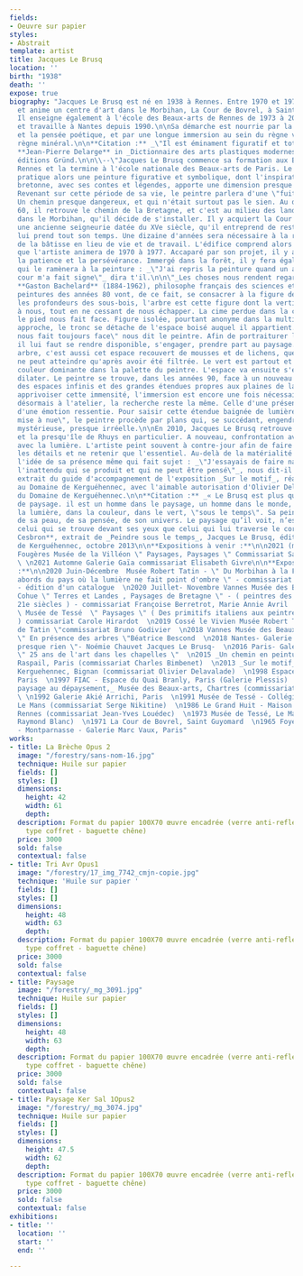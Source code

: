 ```yaml
---
fields:
- Oeuvre sur papier
styles:
- Abstrait
template: artist
title: Jacques Le Brusq
location: ''
birth: "1938"
death: ''
expose: true
biography: "Jacques Le Brusq est né en 1938 à Rennes. Entre 1970 et 1977, il crée
  et anime un centre d'art dans le Morbihan, La Cour de Bovrel, à Saint Guyomard.
  Il enseigne également à l'école des Beaux-arts de Rennes de 1973 à 2000. Il vit
  et travaille à Nantes depuis 1990.\n\nSa démarche est nourrie par la philosophie
  et la pensée poétique, et par une longue immersion au sein du règne végétal et du
  règne minéral.\n\n**Citation :** _\"Il est éminament figuratif et totalement abstrait.\"_
  **Jean-Pierre Delarge** in _Dictionnaire des arts plastiques modernes et contemporains_,
  éditions Gründ.\n\n\\--\"Jacques Le Brusq commence sa formation aux Beaux-arts de
  Rennes et la termine à l'école nationale des Beaux-arts de Paris. Le jeune peintre
  pratique alors une peinture figurative et symbolique, dont l'inspiration de la terre
  bretonne, avec ses contes et légendes, apporte une dimension presque fantastique.
  Revenant sur cette période de sa vie, le peintre parlera d'une \"fuite face au réel\".
  Un chemin presque dangereux, et qui n'était surtout pas le sien. Au début des années
  60, il retrouve le chemin de la Bretagne, et c'est au milieu des landes de Lanvaux,
  dans le Morbihan, qu'il décide de s'installer. Il y acquiert la Cour de Bovrel,
  une ancienne seigneurie datée du XVe siècle, qu'il entreprend de restaurer. Le chantier
  lui prend tout son temps. Une dizaine d'années sera nécessaire à la réhabilitation
  de la bâtisse en lieu de vie et de travail. L'édifice comprend alors un espace d'exposition
  que l'artiste animera de 1970 à 1977. Accaparé par son projet, il y a surtout appris
  la patience et la persévérance. Immergé dans la forêt, il y fera également la rencontre
  qui le ramènera à la peinture : _\"J'ai repris la peinture quand un arbre de la
  cour m'a fait signe\"_ dira t'il.\n\n\"_Les choses nous rendent regard pour regard_\"
  **Gaston Bachelard** (1884-1962), philosophe français des sciences et de la poésie.\n\nLes
  peintures des années 80 vont, de ce fait, se consacrer à la figure de l'arbre. Dans
  les profondeurs des sous-bois, l'arbre est cette figure dont la verticalité s'impose
  à nous, tout en ne cessant de nous échapper. La cime perdue dans la canopée, seul
  le pied nous fait face. Figure isolée, pourtant anonyme dans la multitude, à notre
  approche, le tronc se détache de l'espace boisé auquel il appartient. \"Un arbre
  nous fait toujours face\" nous dit le peintre. Afin de portraiturer le végétal,
  il lui faut se rendre disponible, s'engager, prendre part au paysage. Le pied d'un
  arbre, c'est aussi cet espace recouvert de mousses et de lichens, que la lumière
  ne peut atteindre qu'après avoir été filtrée. Le vert est partout et s'impose comme
  couleur dominante dans la palette du peintre. L'espace va ensuite s'élargir, se
  dilater. Le peintre se trouve, dans les années 90, face à un nouveau paysage, celui
  des espaces infinis et des grandes étendues propres aux plaines de la Beauce. Pour
  apprivoiser cette immensité, l'immersion est encore une fois nécessaire. S'il travaille
  désormais à l'atelier, la recherche reste la même. Celle d'une présence, d'une évidence,
  d'une émotion ressentie. Pour saisir cette étendue baignée de lumière, cette \"terre
  mise à nue\", le peintre procède par plans qui, se succédant, engendrent une profondeur
  mystérieuse, presque irréelle.\n\nEn 2010, Jacques Le Brusq retrouve la Bretagne
  et la presqu'île de Rhuys en particulier. A nouveau, confrontation avec le paysage,
  avec la lumière. L'artiste peint souvent à contre-jour afin de faire disparaître
  les détails et ne retenir que l'essentiel. Au-delà de la matérialité du motif, c'est
  l'idée de sa présence même qui fait sujet : _\"J'essayais de faire naître la peinture,
  l'inattendu qui se produit et qui ne peut être pensé\"_, nous dit-il._\"--_\n\nTexte
  extrait du guide d'accompagnement de l'exposition _Sur le motif_, réalisée en 2013
  au Domaine de Kerguéhennec, avec l'aimable autorisation d'Olivier Delavalade et
  du Domaine de Kerguéhennec.\n\n**Citation :** _« Le Brusq est plus qu’un peintre
  de paysage. il est un homme dans le paysage, un homme dans le monde, un homme dans
  la lumière, dans la couleur, dans le vert, \"sous le temps\". Sa peinture est l’intérieur
  de sa peau, de sa pensée, de son univers. Le paysage qu’il voit, n’est pas tant
  celui qui se trouve devant ses yeux que celui qui lui traverse le corps. »_  \n**Christophe
  Cesbron**, extrait de _Peindre sous le temps_, Jacques Le Brusq, éditions Domaine
  de Kerguéhennec, octobre 2013\n\n**Expositions à venir :**\n\n2021 (mai-septembre)
  Fougères Musée de la Villéon \" Paysages, Paysages \" Commissariat Samuel Linard
  \ \n2021 Automne Galerie Gaïa commissariat Elisabeth Givre\n\n**Expositions personnelles
  :**\n\n2020 Juin-Décembre  Musée Robert Tatin - \" Du Morbihan à la Frénouse, aux
  abords du pays où la lumière ne fait point d'ombre \" - commissariat Bruno Godivier
  - édition d'un catalogue  \n2020 Juillet- Novembre Vannes Musée des Beaux-Arts  La
  Cohue \" Terres et Landes , Paysages de Bretagne \" - ( peintres des 19e, 2Oe ,
  21e siècles ) - commissariat Françoise Berretrot, Marie Annie Avril  \n2019 Le Mans
  \ Musée de Tessé  \" Paysages \" ( Des primitifs italiens aux peintres contemporains
  ) commissariat Carole Hirardot  \n2019 Cossé le Vivien Musée Robert Tatin \" Ô temps
  de Tatin \"commissariat Bruno Godivier  \n2018 Vannes Musée des Beaux-Arts La Cohue
  \" En présence des arbres \"Béatrice Bescond  \n2018 Nantes- Galerie RDV- \" Ce
  presque rien \"- Noémie Chauvet Jacques Le Brusq-  \n2016 Paris- Galerie Jean Fournier
  \" 25 ans de l'art dans les chapelles \"  \n2015 _Un chemin en peinture_, Atelier
  Raspail, Paris (commissariat Charles Bimbenet)  \n2013 _Sur le motif_, Domaine de
  Kerguehennec, Bignan (commissariat Olivier Delavalade)  \n1998 Espace Sophie Barrouyer,
  Paris  \n1997 FIAC - Espace du Quai Branly, Paris (Galerie Plessis)  \n1996 _Du
  paysage au dépaysement,_ Musée des Beaux-arts, Chartres (commissariat Maïthé Valles-Bled)
  \ \n1992 Galerie Akié Arrichi, Paris  \n1991 Musée de Tessé - Collégiale Saint-Pierre-La-Cour,
  Le Mans (commissariat Serge Nikitine)  \n1986 Le Grand Huit - Maison de la Culture,
  Rennes (commissariat Jean-Yves Louédec)  \n1973 Musée de Tessé, Le Mans (commissariat
  Raymond Blanc)  \n1971 La Cour de Bovrel, Saint Guyomard  \n1965 Foyer des artistes
  - Montparnasse - Galerie Marc Vaux, Paris"
works:
- title: La Brèche Opus 2
  image: "/forestry/sans-nom-16.jpg"
  technique: Huile sur papier
  fields: []
  styles: []
  dimensions:
    height: 42
    width: 61
    depth: 
  description: Format du papier 100X70 œuvre encadrée (verre anti-reflet - encadrement
    type coffret - baguette chêne)
  price: 3000
  sold: false
  contextual: false
- title: Tri Avr Opus1
  image: "/forestry/17_img_7742_cmjn-copie.jpg"
  technique: 'Huile sur papier '
  fields: []
  styles: []
  dimensions:
    height: 48
    width: 63
    depth: 
  description: Format du papier 100X70 œuvre encadrée (verre anti-reflet - encadrement
    type coffret - baguette chêne)
  price: 3000
  sold: false
  contextual: false
- title: Paysage
  image: "/forestry/_mg_3091.jpg"
  technique: Huile sur papier
  fields: []
  styles: []
  dimensions:
    height: 48
    width: 63
    depth: 
  description: Format du papier 100X70 œuvre encadrée (verre anti-reflet - encadrement
    type coffret - baguette chêne)
  price: 3000
  sold: false
  contextual: false
- title: Paysage Ker Sal 1Opus2
  image: "/forestry/_mg_3074.jpg"
  technique: Huile sur papier
  fields: []
  styles: []
  dimensions:
    height: 47.5
    width: 62
    depth: 
  description: Format du papier 100X70 œuvre encadrée (verre anti-reflet - encadrement
    type coffret - baguette chêne)
  price: 3000
  sold: false
  contextual: false
exhibitions:
- title: ''
  location: ''
  start: ''
  end: ''

---
```

